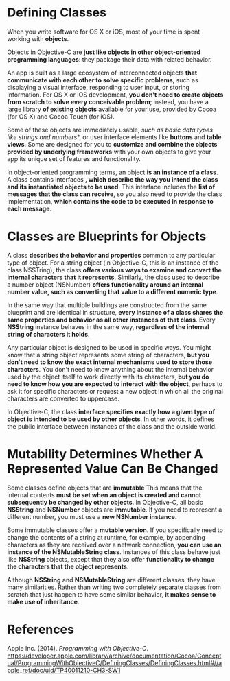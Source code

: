 # Defining Classes 

When you write software for OS X or iOS, most of your time is spent working with **objects**. 

Objects in Objective-C are **just like objects in other object-oriented programming languages**: they package their data with related behavior. 

An app is built as a large ecosystem of interconnected objects **that communicate with each other to solve specific problems**, such as displaying a visual interface, responding to user input, or storing information. For OS X or iOS development, **you don't need to create objects from scratch to solve every conceivable problem**; instead, you have a large library **of existing objects** available for your use, provided by Cocoa (for OS X) and Cocoa Touch (for iOS). 

Some of these objects are immediately usable, *such as basic data types like strings and numbers**, or user interface elements like **buttons** and **table views**. Some are designed for you to **customize and combine the objects provided by underlying frameworks** with your own objects to give your app its unique set of features and functionality. 

In object-oriented programming terms, an object **is an instance of a class**. A class contains interfaces **, which describe the way you intend the class and its instantiated objects to be used**. This interface includes the **list of messages that the class can receive**, so you also need to provide the class implementation, **which contains the code to be executed in response to each message**. 


# Classes are Blueprints for Objects 
A class **describes the behavior and properties** common to any particular type of object. For a string object (in Objective-C, this is an instance of the class NSSTring), the class **offers various ways to examine and convert the internal characters that it represents**. Similarly, the class used to describe a number object (NSNumber) **offers functionality around an internal number value, such as converting that value to a different numeric type**. 

In the same way that multiple buildings are constructed from the same blueprint and are identical in structure, **every instance of a class shares the same properties and behavior as all other instances of that class**. Every **NSString** instance behaves in the same way, **regardless of the internal string of characters it holds**. 

Any particular object is designed to be used in specific ways. You might know that a string object represents some string of characters, **but you don't need to know the exact internal mechanisms used to store those characters**. You don't need to know anything about the internal behavior used by the object itself to work directly with its characters, **but you do need to know how you are expected to interact with the object**, perhaps to ask it for specific characters or request a new object in which all the original characters are converted to uppercase. 

In Objective-C, the class **interface specifies exactly how a given type of object is intended to be used by other objects**. In other words, it defines the public interface between instances of the class and the outside world. 

# Mutability Determines Whether A Represented Value Can Be Changed 
Some classes define objects that are **immutable** This means that the internal contents **must be set when an object is created and cannot subsequently be changed by other objects**. In Objective-C, all basic **NSString** and **NSNumber** objects are **immutable**. If you need to represent a different number, you must use a **new NSNumber instance**. 

Some immutable classes offer a **mutable version**. If you specifically need to change the contents of a string at runtime, for example, by appending characters as they are received over a network connection, **you can use an instance of the NSMutableString class**. Instances of this class behave just like **NSString** objects, except that they also offer **functionality to change the characters that the object represents**. 

Although **NSString** and **NSMutableString** are different classes, they have many similarities. Rather than writing two completely separate classes from scratch that just happen to have some similar behavior, **it makes sense to make use of inheritance**. 


# References 
Apple Inc. (2014). *Programming with Objective-C*. <https://developer.apple.com/library/archive/documentation/Cocoa/Conceptual/ProgrammingWithObjectiveC/DefiningClasses/DefiningClasses.html#//apple_ref/doc/uid/TP40011210-CH3-SW1>
